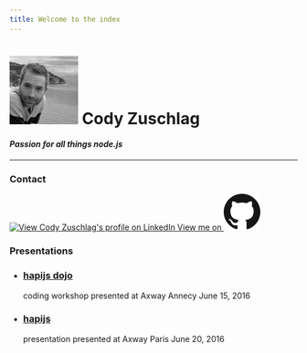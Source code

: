 ```yaml
---
title: Welcome to the index
---
```

# ![cody](hapi/images/cody1_bw_100px.jpg) Cody Zuschlag

#### _Passion for all things node.js_

---

<div class="panel panel-default">
  <div class="panel-heading">
    <h3 class="panel-title">Contact</h3>
  </div>
  <div class="panel-body">
    <a href="https://fr.linkedin.com/pub/cody-zuschlag/25/8b0/b5b">
          <img src="https://static.licdn.com/scds/common/u/img/webpromo/btn_viewmy_160x33.png" width="160" height="33" border="0" alt="View Cody Zuschlag's profile on LinkedIn">
    </a>
    <a href="https://github.com/codyzu">View me on <img src="images/GitHub-Mark-64px.png" style="background-color:white" /></a>
  </div>
</div>

<div class="panel panel-default">
  <div class="panel-heading">
    <h3 class="panel-title">Presentations</h3>
  </div>
  <div class="panel-body">
    <ul>
      <li><h3><a href="/hapi">hapijs dojo</a></h3> coding workshop presented at Axway Annecy June 15, 2016</li>
      <li><h3><a href="/hapiatlunch">hapijs</a></h3> presentation presented at Axway Paris June 20, 2016</li>
    </ul>
  </div>
</div>
